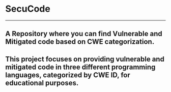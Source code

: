 # SecuCode
---
## A Repository where you can find Vulnerable and Mitigated code based on CWE categorization. 

## This project focuses on providing vulnerable and mitigated code in three different programming languages, categorized by CWE ID, for educational purposes.


